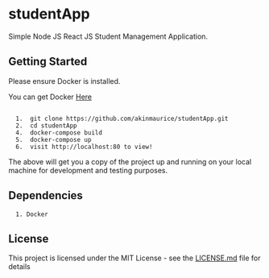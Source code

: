 # studentApp

Simple Node JS React JS Student Management Application.

## Getting Started


Please ensure Docker is installed.

You can get Docker [Here](https://www.docker.com/get-docker)

```

  1.  git clone https://github.com/akinmaurice/studentApp.git
  2.  cd studentApp
  4.  docker-compose build
  5.  docker-compose up
  6.  visit http://localhost:80 to view!

```

The above will get you a copy of the project up and running on your local machine for development and testing purposes.


## Dependencies

```
  1. Docker
```


## License

This project is licensed under the MIT License - see the [LICENSE.md](https://opensource.org/licenses/MIT) file for details
